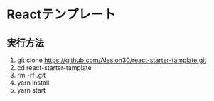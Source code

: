 # Reactテンプレート

## 実行方法
1. git clone https://github.com/Alesion30/react-starter-tamplate.git
2. cd react-starter-tamplate
3. rm -rf .git
4. yarn install
5. yarn start

